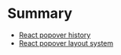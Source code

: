 # Summary

* [React popover history](1-react-popover-history/README.md)
* [React popover layout system](2-react-popover-layout-system/README.md)
